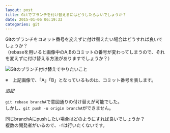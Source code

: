 ```yaml
---
layout: post
title: Gitでブランチを付け替えるにはどうしたらよいでしょうか？
date: 2015-01-06 06:19:33
categories: git
---
```

<!-- {% raw %} -->
<p>Gitのブランチをコミット番号を変えずに付け替えたい場合はどうすれば良いでしょうか？<br>
（rebaseを用いると画像中のA,Bのコミットの番号が変わってしまうので、それを変えずに付け替える方法がありますでしょうか？）</p>

<p><img src="https://i.stack.imgur.com/HKUs9.png" alt="Gitのブランチ付け替えでやりたいこと"></p>

<p>※　上記画像で、「A」「B」となっているものは、コミット番号を表します。</p>

<p><em>追記</em></p>

<p><code>git rebase branchA</code>で意図通りの付け替えが可能でした。<br>
しかし、<code>git push -u origin branchA</code>ができません。</p>

<p>同じbranchAにpushしたい場合はどのようにすれば良いでしょうか？<br>
複数の開発者がいるので、<code>-f</code>は行いたくないです。</p>
<!-- {% endraw %} -->
